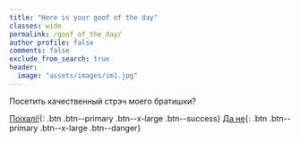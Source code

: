 ```yaml
---
title: "Here is your goof of the day"
classes: wide
permalink: /goof_of_the_day/
author profile: false
comments: false
exclude_from_search: true
header:
  image: "assets/images/im1.jpg"
---
```


Посетить качественный стрэч моего братишки?

[Поiхалi!](https://www.twitch.tv/qadex_){: .btn .btn--primary .btn--x-large .btn--success}
[Да не](https://coub.com/view/2ajaos){: .btn .btn--primary .btn--x-large .btn--danger}
<!---
https://coub.com/view/12u1l9)
-->
